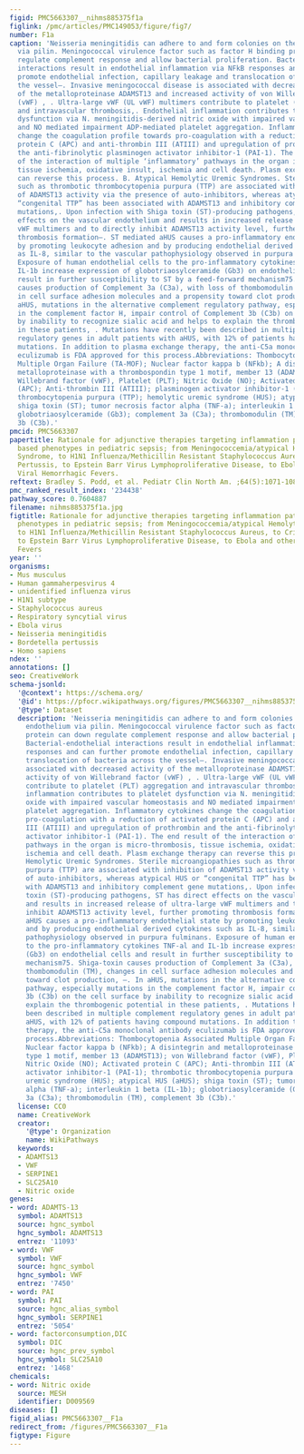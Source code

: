 ```yaml
---
figid: PMC5663307__nihms885375f1a
figlink: /pmc/articles/PMC149053/figure/fig7/
number: F1a
caption: 'Neisseria meningitidis can adhere to and form colonies on the vascular endothelium
  via pilin. Meningococcal virulence factor such as factor H binding protein can down
  regulate complement response and allow bacterial proliferation. Bacterial-endothelial
  interactions result in endothelial inflammation via NFkB responses and can further
  promote endothelial infection, capillary leakage and translocation of bacteria across
  the vessel–. Invasive meningococcal disease is associated with decreased activity
  of the metalloproteinase ADAMST13 and increased activity of von Willebrand factor
  (vWF) , . Ultra-large vWF (UL vWF) multimers contribute to platelet (PLT) aggregation
  and intravascular thrombosis,. Endothelial inflammation contributes to platelet
  dysfunction via N. meningitidis-derived nitric oxide with impaired vascular homeostasis
  and NO mediated impairment ADP-mediated platelet aggregation. Inflammatory cytokines
  change the coagulation profile towards pro-coagulation with a reduction of activated
  protein C (APC) and anti-thrombin III (ATIII) and upregulation of prothrombin and
  the anti-fibrinolytic plasminogen activator inhibitor-1 (PAI-1). The end result
  of the interaction of multiple ‘inflammatory’ pathways in the organ is micro-thrombosis,
  tissue ischemia, oxidative insult, ischemia and cell death. Plasm exchange therapy
  can reverse this process. B. Atypical Hemolytic Uremic Syndromes. Sterile microangiopathies
  such as thrombotic thrombocytopenia purpura (TTP) are associated with inhibition
  of ADAMST13 activity via the presence of auto-inhibitors, whereas atypical HUS or
  “congenital TTP” has been associated with ADAMST13 and inhibitory complement gene
  mutations,. Upon infection with Shiga toxin (ST)-producing pathogens, ST has direct
  effects on the vascular endothelium and results in increased release of ultra-large
  vWF multimers and to directly inhibit ADAMST13 activity level, further promoting
  thrombosis formation–. ST mediated aHUS causes a pro-inflammatory endothelial state
  by promoting leukocyte adhesion and by producing endothelial derived cytokines such
  as IL-8, similar to the vascular pathophysiology observed in purpura fulminans.
  Exposure of human endothelial cells to the pro-inflammatory cytokines TNF-al and
  IL-1b increase expression of globotriaosylceramide (Gb3) on endothelial cells and
  result in further susceptibility to ST by a feed-forward mechanism75. Shiga-toxin
  causes production of Complement 3a (C3a), with loss of thombomodulin (TM), changes
  in cell surface adhesion molecules and a propensity toward clot production, –. In
  aHUS, mutations in the alternative complement regulatory pathway, especially mutations
  in the complement factor H, impair control of Complement 3b (C3b) on the cell surface
  by inability to recognize sialic acid and helps to explain the thrombogenic potential
  in these patients, . Mutations have recently been described in multiple complement
  regulatory genes in adult patients with aHUS, with 12% of patients having compound
  mutations. In addition to plasma exchange therapy, the anti-C5a monoclonal antibody
  eculizumab is FDA approved for this process.Abbreviations: Thombocytopenia Associated
  Multiple Organ Failure (TA-MOF); Nuclear factor kappa b (NFkb); A disintegrin and
  metalloproteinase with a thrombospondin type 1 motif, member 13 (ADAMST13); von
  Willebrand factor (vWF), Platelet (PLT); Nitric Oxide (NO); Activated protein C
  (APC); Anti-thrombin III (ATIII); plasminogen activator inhibitor-1 (PAI-1); thrombotic
  thrombocytopenia purpura (TTP); hemolytic uremic syndrome (HUS); atypical HUS (aHUS);
  shiga toxin (ST); tumor necrosis factor alpha (TNF-a); interleukin 1 beta (IL-1b);
  globotriaosylceramide (Gb3); complement 3a (C3a); thrombomodulin (TM), complement
  3b (C3b).'
pmcid: PMC5663307
papertitle: Rationale for adjunctive therapies targeting inflammation pathobiology
  based phenotypes in pediatric sepsis; from Meningococcemia/atypical Hemolytic Uremic
  Syndrome, to H1N1 Influenza/Methicillin Resistant Staphylococcus Aureus, to Critical
  Pertussis, to Epstein Barr Virus Lymphoproliferative Disease, to Ebola and other
  Viral Hemorrhagic Fevers.
reftext: Bradley S. Podd, et al. Pediatr Clin North Am. ;64(5):1071-1088.
pmc_ranked_result_index: '234438'
pathway_score: 0.7604887
filename: nihms885375f1a.jpg
figtitle: Rationale for adjunctive therapies targeting inflammation pathobiology based
  phenotypes in pediatric sepsis; from Meningococcemia/atypical Hemolytic Uremic Syndrome,
  to H1N1 Influenza/Methicillin Resistant Staphylococcus Aureus, to Critical Pertussis,
  to Epstein Barr Virus Lymphoproliferative Disease, to Ebola and other Viral Hemorrhagic
  Fevers
year: ''
organisms:
- Mus musculus
- Human gammaherpesvirus 4
- unidentified influenza virus
- H1N1 subtype
- Staphylococcus aureus
- Respiratory syncytial virus
- Ebola virus
- Neisseria meningitidis
- Bordetella pertussis
- Homo sapiens
ndex: ''
annotations: []
seo: CreativeWork
schema-jsonld:
  '@context': https://schema.org/
  '@id': https://pfocr.wikipathways.org/figures/PMC5663307__nihms885375f1a.html
  '@type': Dataset
  description: 'Neisseria meningitidis can adhere to and form colonies on the vascular
    endothelium via pilin. Meningococcal virulence factor such as factor H binding
    protein can down regulate complement response and allow bacterial proliferation.
    Bacterial-endothelial interactions result in endothelial inflammation via NFkB
    responses and can further promote endothelial infection, capillary leakage and
    translocation of bacteria across the vessel–. Invasive meningococcal disease is
    associated with decreased activity of the metalloproteinase ADAMST13 and increased
    activity of von Willebrand factor (vWF) , . Ultra-large vWF (UL vWF) multimers
    contribute to platelet (PLT) aggregation and intravascular thrombosis,. Endothelial
    inflammation contributes to platelet dysfunction via N. meningitidis-derived nitric
    oxide with impaired vascular homeostasis and NO mediated impairment ADP-mediated
    platelet aggregation. Inflammatory cytokines change the coagulation profile towards
    pro-coagulation with a reduction of activated protein C (APC) and anti-thrombin
    III (ATIII) and upregulation of prothrombin and the anti-fibrinolytic plasminogen
    activator inhibitor-1 (PAI-1). The end result of the interaction of multiple ‘inflammatory’
    pathways in the organ is micro-thrombosis, tissue ischemia, oxidative insult,
    ischemia and cell death. Plasm exchange therapy can reverse this process. B. Atypical
    Hemolytic Uremic Syndromes. Sterile microangiopathies such as thrombotic thrombocytopenia
    purpura (TTP) are associated with inhibition of ADAMST13 activity via the presence
    of auto-inhibitors, whereas atypical HUS or “congenital TTP” has been associated
    with ADAMST13 and inhibitory complement gene mutations,. Upon infection with Shiga
    toxin (ST)-producing pathogens, ST has direct effects on the vascular endothelium
    and results in increased release of ultra-large vWF multimers and to directly
    inhibit ADAMST13 activity level, further promoting thrombosis formation–. ST mediated
    aHUS causes a pro-inflammatory endothelial state by promoting leukocyte adhesion
    and by producing endothelial derived cytokines such as IL-8, similar to the vascular
    pathophysiology observed in purpura fulminans. Exposure of human endothelial cells
    to the pro-inflammatory cytokines TNF-al and IL-1b increase expression of globotriaosylceramide
    (Gb3) on endothelial cells and result in further susceptibility to ST by a feed-forward
    mechanism75. Shiga-toxin causes production of Complement 3a (C3a), with loss of
    thombomodulin (TM), changes in cell surface adhesion molecules and a propensity
    toward clot production, –. In aHUS, mutations in the alternative complement regulatory
    pathway, especially mutations in the complement factor H, impair control of Complement
    3b (C3b) on the cell surface by inability to recognize sialic acid and helps to
    explain the thrombogenic potential in these patients, . Mutations have recently
    been described in multiple complement regulatory genes in adult patients with
    aHUS, with 12% of patients having compound mutations. In addition to plasma exchange
    therapy, the anti-C5a monoclonal antibody eculizumab is FDA approved for this
    process.Abbreviations: Thombocytopenia Associated Multiple Organ Failure (TA-MOF);
    Nuclear factor kappa b (NFkb); A disintegrin and metalloproteinase with a thrombospondin
    type 1 motif, member 13 (ADAMST13); von Willebrand factor (vWF), Platelet (PLT);
    Nitric Oxide (NO); Activated protein C (APC); Anti-thrombin III (ATIII); plasminogen
    activator inhibitor-1 (PAI-1); thrombotic thrombocytopenia purpura (TTP); hemolytic
    uremic syndrome (HUS); atypical HUS (aHUS); shiga toxin (ST); tumor necrosis factor
    alpha (TNF-a); interleukin 1 beta (IL-1b); globotriaosylceramide (Gb3); complement
    3a (C3a); thrombomodulin (TM), complement 3b (C3b).'
  license: CC0
  name: CreativeWork
  creator:
    '@type': Organization
    name: WikiPathways
  keywords:
  - ADAMTS13
  - VWF
  - SERPINE1
  - SLC25A10
  - Nitric oxide
genes:
- word: ADAMTS-13
  symbol: ADAMTS13
  source: hgnc_symbol
  hgnc_symbol: ADAMTS13
  entrez: '11093'
- word: VWF
  symbol: VWF
  source: hgnc_symbol
  hgnc_symbol: VWF
  entrez: '7450'
- word: PAI
  symbol: PAI
  source: hgnc_alias_symbol
  hgnc_symbol: SERPINE1
  entrez: '5054'
- word: factorconsumption,DIC
  symbol: DIC
  source: hgnc_prev_symbol
  hgnc_symbol: SLC25A10
  entrez: '1468'
chemicals:
- word: Nitric oxide
  source: MESH
  identifier: D009569
diseases: []
figid_alias: PMC5663307__F1a
redirect_from: /figures/PMC5663307__F1a
figtype: Figure
---
```

